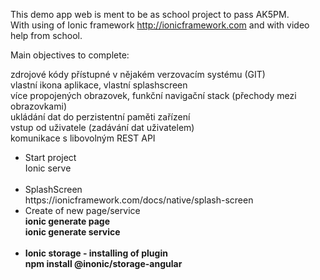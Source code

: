 This demo app web is ment to be as school project to pass AK5PM. <br />
With using of Ionic framework http://ionicframework.com and with video help from school.

Main objectives to complete:

zdrojové kódy přístupné v nějakém verzovacím systému (GIT)                       <br />
vlastní ikona aplikace, vlastní splashscreen                                     <br />
více propojených obrazovek, funkční navigační stack (přechody mezi obrazovkami)  <br />
ukládání dat do perzistentní paměti zařízení                                     <br />
vstup od uživatele (zadávání dat uživatelem)                                     <br /> 
komunikace s libovolným REST API                                                 <br />




<ul>

  <li>Start project<br />
    Ionic serve
  </li>
<br />

<li>SplashScreen <br />
https://ionicframework.com/docs/native/splash-screen</li>

  
<li>Create of new page/service<br /><b>
  ionic generate page <Name or Path>
    <br />
 ionic generate service <Name or Path>
  </li>
   <br />
<li>Ionic storage - installing of plugin
<br />
<b>npm install @inonic/storage-angular
</li>
</ul>


